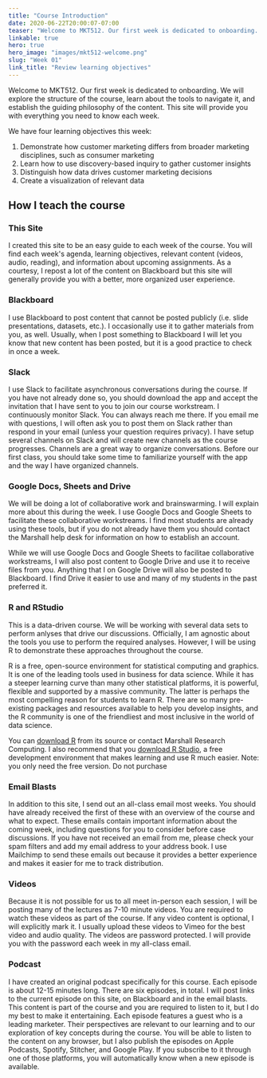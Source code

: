 ```yaml
---
title: "Course Introduction"
date: 2020-06-22T20:00:07-07:00
teaser: "Welcome to MKT512. Our first week is dedicated to onboarding. We will explore the structure of the course, learn about the tools to navigate it, and establish the guiding philosophy of the content. This site will provide you with everything you need to know each week."
linkable: true
hero: true
hero_image: "images/mkt512-welcome.png"
slug: "Week 01"
link_title: "Review learning objectives"
---
```


Welcome to MKT512. Our first week is dedicated to onboarding. We will explore the structure of the course, learn about the tools to navigate it, and establish the guiding philosophy of the content. This site will provide you with everything you need to know each week.

We have four learning objectives this week:

1. Demonstrate how customer marketing differs from broader marketing disciplines, such as consumer marketing
2. Learn how to use discovery-based inquiry to gather customer insights
4. Distinguish how data drives customer marketing decisions
3. Create a visualization of relevant data

## How I teach the course

### This Site

I created this site to be an easy guide to each week of the course. You will find each week's agenda, learning objectives, relevant content (videos, audio, reading), and information about upcoming assignments. As a courtesy, I repost a lot of the content on Blackboard but this site will generally provide you with a better, more organized user experience.

### Blackboard

I use Blackboard to post content that cannot be posted publicly (i.e. slide presentations, datasets, etc.). I occasionally use it to gather materials from you, as well. Usually, when I post something to Blackboard I will let you know that new content has been posted, but it is a good practice to check in once a week.

### Slack

I use Slack to facilitate asynchronous conversations during the course. If you have not already done so, you should download the app and accept the invitation that I have sent to you to join our course workstream. I continuously monitor Slack. You can always reach me there. If you email me with questions, I will often ask you to post them on Slack rather than respond in your email (unless your question requires privacy). I have setup several channels on Slack and will create new channels as the course progresses. Channels are a great way to organize conversations. Before our first class, you should take some time to familiarize yourself with the app and the way I have organized channels. 

### Google Docs, Sheets and Drive

We will be doing a lot of collaborative work and brainswarming. I will explain more about this during the week. I use Google Docs and Google Sheets to facilitate these collaborative workstreams. I find most students are already using these tools, but if you do not already have them you should contact the Marshall help desk for information on how to establish an account.

While we will use Google Docs and Google Sheets to facilitae collaborative workstreams, I will also post content to Google Drive and use it to receive files from you. Anything that I on Google Drive will also be posted to Blackboard. I find Drive it easier to use and many of my students in the past preferred it.

### R and RStudio

This is a data-driven course. We will be working with several data sets to perform anlyses that drive our discussions. Officially, I am agnostic about the tools you use to perform the required analyses. However, I will be using R to demonstrate these approaches throughout the course. 

R is a free, open-source environment for statistical computing and graphics. It is one of the leading tools used in business for data science. While it has a steeper learning curve than many other statistical platforms, it is powerful, flexible and supported by a massive community. The latter is perhaps the most compelling reason for students to learn R. There are so many pre-existing packages and resources available to help you develop insights, and the R community is one of the friendliest and most inclusive in the world of data science. 

You can [download R](https://cran.r-project.org/mirrors.html) from its source or contact Marshall Research Computing. I also recommend that you [download R Studio](https://rstudio.com/products/rstudio/download/#download), a free development environment that makes learning and use R much easier. Note: you only need the free version. Do not purchase 

### Email Blasts

In addition to this site, I send out an all-class email most weeks. You should have already received the first of these with an overview of the course and what to expect. These emails contain important information about the coming week, including questions for you to consider before case discussions. If you have not received an email from me, please check your spam filters and add my email address to your address book. I use Mailchimp to send these emails out because it provides a better experience and makes it easier for me to track distribution.

### Videos

Because it is not possible for us to all meet in-person each session, I will be posting many of the lectures as 7-10 minute videos. You are required to watch these videos as part of the course. If any video content is optional, I will explicitly mark it. I usually upload these videos to Vimeo for the best video and audio quality. The videos are password protected. I will provide you with the password each week in my all-class email.

### Podcast

I have created an original podcast specifically for this course. Each episode is about 12-15 minutes long. There are six episodes, in total. I will post links to the current episode on this site, on Blackboard and in the email blasts. This content is part of the course and you are required to listen to it, but I do my best to make it entertaining. Each episode features a guest who is a leading marketer. Their perspectives are relevant to our learning and to our exploration of key concepts during the course. You will be able to listen to the content on any browser, but I also publish the episodes on Apple Podcasts, Spotify, Stitcher, and Google Play. If you subscribe to it through one of those platforms, you will automatically know when a new episode is available.